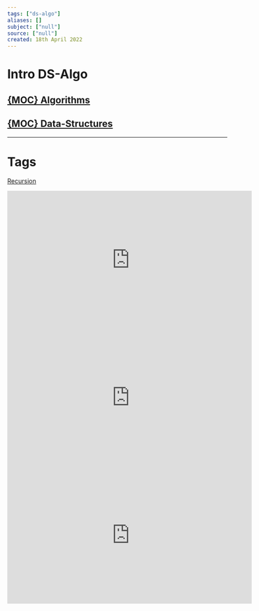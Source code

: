 ```yaml
---
tags: ["ds-algo"]
aliases: []
subject: ["null"]
source: ["null"]
created: 18th April 2022
---
```


# Intro DS-Algo
## [{MOC} Algorithms]({MOC}%20Algorithms.md)

## [{MOC} Data-Structures]({MOC}%20Data-Structures.md)

---
# Tags
[Recursion](Recursion.md)

<iframe width="560" height="315" src="https://www.youtube.com/embed/oz9cEqFynHU" title="YouTube video player" frameborder="0" allow="accelerometer; autoplay; clipboard-write; encrypted-media; gyroscope; picture-in-picture" allowfullscreen></iframe>

<iframe width="560" height="315" src="https://www.youtube.com/embed/8hly31xKli0" title="YouTube video player" frameborder="0" allow="accelerometer; autoplay; clipboard-write; encrypted-media; gyroscope; picture-in-picture" allowfullscreen></iframe>

<iframe width="560" height="315" src="https://www.youtube.com/embed/oBt53YbR9Kk" title="YouTube video player" frameborder="0" allow="accelerometer; autoplay; clipboard-write; encrypted-media; gyroscope; picture-in-picture" allowfullscreen></iframe>